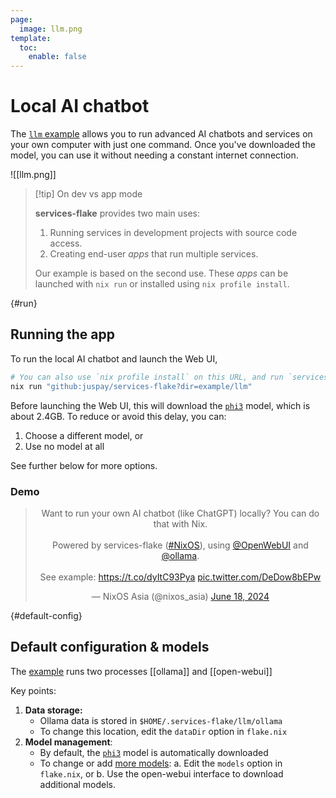 ```yaml
---
page:
  image: llm.png
template:
  toc:
    enable: false
---
```


# Local AI chatbot

The [`llm` example][source] allows you to run advanced AI chatbots and services on your own computer with just one command. Once you've downloaded the model, you can use it without needing a constant internet connection.

![[llm.png]]

> [!tip] On dev vs app mode
>
> **services-flake** provides two main uses:
> 
> 1. Running services in development projects with source code access.
> 1. Creating end-user *apps* that run multiple services.
> 
> Our example is based on the second use. These *apps* can be launched with `nix run` or installed using `nix profile install`.

{#run}
## Running the app

To run the local AI chatbot and launch the Web UI,

```sh
# You can also use `nix profile install` on this URL, and run `services-flake-llm`
nix run "github:juspay/services-flake?dir=example/llm"
```

Before launching the Web UI, this will download the [`phi3`] model, which is about 2.4GB. To reduce or avoid this delay, you can:

1.  Choose a different model, or
2.  Use no model at all

See further below for more options.

### Demo

<center>
<blockquote class="twitter-tweet" data-media-max-width="560"><p lang="en" dir="ltr">Want to run your own AI chatbot (like ChatGPT) locally? You can do that with Nix.<br><br>Powered by services-flake (<a href="https://twitter.com/hashtag/NixOS?src=hash&amp;ref_src=twsrc%5Etfw">#NixOS</a>), using <a href="https://twitter.com/OpenWebUI?ref_src=twsrc%5Etfw">@OpenWebUI</a> and <a href="https://twitter.com/ollama?ref_src=twsrc%5Etfw">@ollama</a>. <br><br>See example: <a href="https://t.co/dyItC93Pya">https://t.co/dyItC93Pya</a> <a href="https://t.co/DeDow8bEPw">pic.twitter.com/DeDow8bEPw</a></p>&mdash; NixOS Asia (@nixos_asia) <a href="https://twitter.com/nixos_asia/status/1803065244568244578?ref_src=twsrc%5Etfw">June 18, 2024</a></blockquote> <script async src="https://platform.twitter.com/widgets.js" charset="utf-8"></script>
</center>

{#default-config}
## Default configuration & models

The [example][source] runs two processes [[ollama]] and [[open-webui]]

Key points:

1.  **Data storage:**
    -   Ollama data is stored in `$HOME/.services-flake/llm/ollama`
    -   To change this location, edit the `dataDir` option in `flake.nix`
2.  **Model management**:
    -   By default, the [`phi3`] model is automatically downloaded
    -   To change or add [more models](https://ollama.com/library): a. Edit the `models` option in `flake.nix`, or b. Use the open-webui interface to download additional models.

[`phi3`]: https://ollama.com/library/phi3
[source]: https://github.com/juspay/services-flake/tree/main/example/llm
